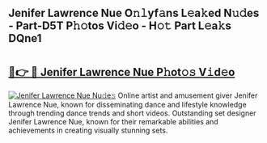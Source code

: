## Jenifer Lawrence Nue O𝚗𝚕yf𝚊ns L𝚎a𝚔ed N𝚞𝚍es - Part-D5T P𝚑𝚘tos Vi𝚍𝚎o - H𝚘𝚝 Part L𝚎a𝚔s DQne1

# <h2><a href="http://kfe82rb.oniu.top/?m=Jenifer+Lawrence+Nue">🔗👉 🔴 Jenifer Lawrence Nue P𝚑ot𝚘𝚜 V𝚒d𝚎o</a></h2>

[![Jenifer Lawrence Nue Nu𝚍e𝚜](https://i.imgur.com/0qMVB7G.gif)](http://kfe82rb.oniu.top/?m=Jenifer+Lawrence+Nue)
Online artist and amusement giver Jenifer Lawrence Nue, known for disseminating dance and lifestyle knowledge through trending dance trends and short videos. Outstanding set designer Jenifer Lawrence Nue, known for their remarkable abilities and achievements in creating visually stunning sets.  
